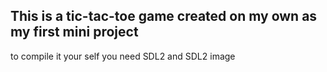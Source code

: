 This is a tic-tac-toe game created on my own as my first mini project
---------------------------------------------------------------------------------
to compile it your self you need SDL2 and SDL2 image